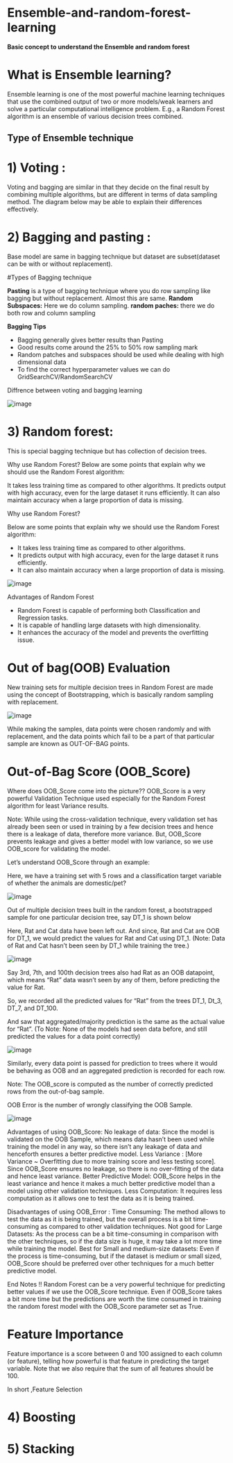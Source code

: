 # Ensemble-and-random-forest-learning

**Basic concept to understand the Ensemble and random forest**


# What is Ensemble learning?
Ensemble learning is one of the most powerful machine learning techniques that use the combined output of two or more models/weak learners and solve a particular computational intelligence problem. E.g., a Random Forest algorithm is an ensemble of various decision trees combined.


## Type of Ensemble technique
# 1) Voting :  
Voting and bagging are similar in that they decide on the final result by combining multiple algorithms, but are different in terms of data sampling method. The diagram below may be able to explain their differences effectively.

# 2) Bagging and pasting : 
Base model are same in bagging technique but dataset are subset(dataset can be with or without replacement).

#Types of Bagging technique

**Pasting** is a type of bagging technique where you do row sampling like bagging but  without replacement. Almost this are same.
**Random Subspaces:** Here we do column sampling.
**random paches:** there we do both row and column sampling


**Bagging Tips**

- Bagging generally gives better results than Pasting
- Good results come around the 25% to 50% row sampling mark
- Random patches and subspaces should be used while dealing with high dimensional data
- To find the correct hyperparameter values we can do GridSearchCV/RandomSearchCV

Diffrence between voting and bagging learning

![image](https://user-images.githubusercontent.com/110124468/203420388-43dd541b-6796-4b65-837b-3b0d1cf353bc.png)


# 3) Random forest: 
This is special bagging technique  but has collection of decision trees.

Why use Random Forest?
Below are some points that explain why we should use the Random Forest algorithm:

It takes less training time as compared to other algorithms.
It predicts output with high accuracy, even for the large dataset it runs efficiently.
It can also maintain accuracy when a large proportion of data is missing.

Why use Random Forest?

Below are some points that explain why we should use the Random Forest algorithm:

- It takes less training time as compared to other algorithms.
- It predicts output with high accuracy, even for the large dataset it runs efficiently.
- It can also maintain accuracy when a large proportion of data is missing.

![image](https://user-images.githubusercontent.com/110124468/203657715-1da84b82-bbba-4bfb-9e9d-b4f69b9f1c08.png)


Advantages of Random Forest
- Random Forest is capable of performing both Classification and Regression tasks.
- It is capable of handling large datasets with high dimensionality.
- It enhances the accuracy of the model and prevents the overfitting issue.



# Out of bag(OOB) Evaluation

New training sets for multiple decision trees in Random Forest are made using the concept of Bootstrapping, which is basically random sampling with replacement.

![image](https://user-images.githubusercontent.com/110124468/203660377-2c2a6d4a-7514-45e3-9a92-5d26ae64671d.png)

While making the samples, data points were chosen randomly and with replacement, and the data points which fail to be a part of that particular sample are known as OUT-OF-BAG points.

# Out-of-Bag Score (OOB_Score)

Where does OOB_Score come into the picture?? OOB_Score is a very powerful Validation Technique used especially for the Random Forest algorithm for least Variance results.

Note: While using the cross-validation technique, every validation set has already been seen or used in training by a few decision trees and hence there is a leakage of data, therefore more variance.
But, OOB_Score prevents leakage and gives a better model with low variance, so we use OOB_score for validating the model.


Let’s understand OOB_Score through an example:

Here, we have a training set with 5 rows and a classification target variable of whether the animals are domestic/pet?

![image](https://user-images.githubusercontent.com/110124468/203660803-1d1abe52-fea5-4b53-b10f-599a9c247da8.png)

Out of multiple decision trees built in the random forest, a bootstrapped sample for one particular decision tree, say DT_1 is shown below

Here, Rat and Cat data have been left out. And since, Rat and Cat are OOB for DT_1, we would predict the values for Rat and Cat using DT_1. (Note: Data of Rat and Cat hasn’t been seen by DT_1 while training the tree.)


![image](https://user-images.githubusercontent.com/110124468/203660846-9055b49a-f7e3-414c-bd11-5cb5971f7e7a.png)

Say 3rd, 7th, and 100th decision trees also had Rat as an OOB datapoint, which means “Rat” data wasn’t seen by any of them, before predicting the value for Rat.

So, we recorded all the predicted values for “Rat” from the trees DT_1, Dt_3, DT_7, and DT_100.

And saw that aggregated/majority prediction is the same as the actual value for “Rat”.
(To Note: None of the models had seen data before, and still predicted the values for a data point correctly)

![image](https://user-images.githubusercontent.com/110124468/203660961-427cfdf5-efce-4559-92b5-fcce96750ea9.png)

Similarly, every data point is passed for prediction to trees where it would be behaving as OOB and an aggregated prediction is recorded for each row.

Note: The OOB_score is computed as the number of correctly predicted rows from the out-of-bag sample.

OOB Error is the number of wrongly classifying the OOB Sample.

![image](https://user-images.githubusercontent.com/110124468/203661053-986352bf-509c-478f-9bc9-e74a7346e035.png)


 Advantages of using OOB_Score:
No leakage of data: Since the model is validated on the OOB Sample, which means data hasn’t been used while training the model in any way, so there isn’t any leakage of data and henceforth ensures a better predictive model.
Less Variance :  [More Variance ~ Overfitting due to more training score and less testing score]. Since OOB_Score ensures no leakage, so there is no over-fitting of the data and hence least variance.
Better Predictive Model: OOB_Score helps in the least variance and hence it makes a much better predictive model than a model using other validation techniques.
Less Computation: It requires less computation as it allows one to test the data as it is being trained.


 Disadvantages of using OOB_Error :
Time Consuming:  The method allows to test the data as it is being trained, but the overall process is a bit time-consuming as compared to other validation techniques.
Not good for Large Datasets: As the process can be a bit time-consuming in comparison with the other techniques, so if the data size is huge, it may take a lot more time while training the model.
Best for Small and medium-size datasets: Even if the process is time-consuming, but if the dataset is medium or small sized, OOB_Score should be preferred over other techniques for a much better predictive model.


End Notes !!
Random Forest can be a very powerful technique for predicting better values if we use the OOB_Score technique. Even if OOB_Score takes a bit more time but the predictions are worth the time consumed in training the random forest model with the OOB_Score parameter set as True.


# Feature Importance

Feature importance is a score between 0 and 100 assigned to each column (or feature), telling how powerful is that feature in predicting the target variable. Note that we also require that the sum of all features should be 100. 

In short ,Feature Selection


# 4) Boosting 
# 5) Stacking
